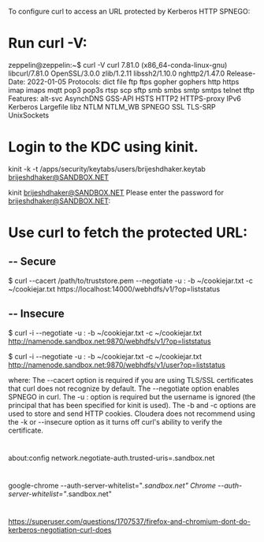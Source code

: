 To configure curl to access an URL protected by Kerberos HTTP SPNEGO:

# Run curl -V:
zeppelin@zeppelin:~$ curl -V
curl 7.81.0 (x86_64-conda-linux-gnu) libcurl/7.81.0 OpenSSL/3.0.0 zlib/1.2.11 libssh2/1.10.0 nghttp2/1.47.0
Release-Date: 2022-01-05
Protocols: dict file ftp ftps gopher gophers http https imap imaps mqtt pop3 pop3s rtsp scp sftp smb smbs smtp smtps telnet tftp
Features: alt-svc AsynchDNS GSS-API HSTS HTTP2 HTTPS-proxy IPv6 Kerberos Largefile libz NTLM NTLM_WB SPNEGO SSL TLS-SRP UnixSockets


# Login to the KDC using kinit.
kinit -k -t /apps/security/keytabs/users/brijeshdhaker.keytab brijeshdhaker@SANDBOX.NET

kinit brijeshdhaker@SANDBOX.NET
Please enter the password for brijeshdhaker@SANDBOX.NET:

# Use curl to fetch the protected URL:
## -- Secure
$ curl --cacert /path/to/truststore.pem --negotiate -u : -b ~/cookiejar.txt -c ~/cookiejar.txt https://localhost:14000/webhdfs/v1/?op=liststatus

## -- Insecure
$ curl -i --negotiate -u : -b ~/cookiejar.txt -c ~/cookiejar.txt http://namenode.sandbox.net:9870/webhdfs/v1/?op=liststatus

$ curl -i --negotiate -u : -b ~/cookiejar.txt -c ~/cookiejar.txt http://namenode.sandbox.net:9870/webhdfs/v1/user?op=liststatus



where:
The --cacert option is required if you are using TLS/SSL certificates that curl does not recognize by default.
The --negotiate option enables SPNEGO in curl.
The -u : option is required but the username is ignored (the principal that has been specified for kinit is used).
The -b and -c options are used to store and send HTTP cookies.
Cloudera does not recommend using the -k or --insecure option as it turns off curl's ability to verify the certificate.

#
#
#
about:config
network.negotiate-auth.trusted-uris=.sandbox.net

#
#
google-chrome --auth-server-whitelist="*.sandbox.net"
Chrome --auth-server-whitelist="*.sandbox.net"

#
#
#

https://superuser.com/questions/1707537/firefox-and-chromium-dont-do-kerberos-negotiation-curl-does
